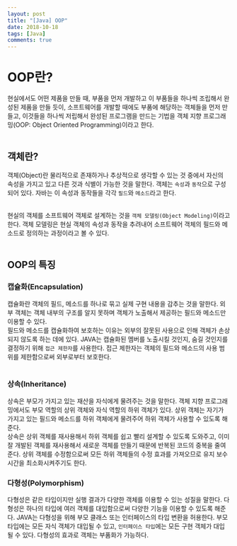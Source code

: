 ```yaml
---
layout: post
title: "[Java] OOP"
date: 2018-10-18
tags: [Java]
comments: true
---
```


# OOP란?

현실에서도 어떤 제품을 만들 때, 부품을 먼저 개발하고 이 부품들을 하나씩 조립해서 완성된 제품을 만들 듯이, 소프트웨어를 개발할 때에도 부품에 해당하는 객체들을 먼저 만들고, 이것들을 하나씩 저립해서 완성된 프로그램을 만드는 기법을 객체 지향 프로그래밍(OOP: Object Oriented Programming)이라고 한다.<br>
<br>

## 객체란?

객체(Object)란 물리적으로 존재하거나 추상적으로 생각할 수 있는 것 중에서 자신의 속성을 가지고 있고 다른 것과 식별이 가능한 것을 말한다. 객체는 `속성`과 `동작`으로 구성되어 있다. 자바는 이 속성과 동작들을 각각 `필드`와 `메소드`라고 한다. <br>
<br>

현실의 객체를 소프트웨어 객체로 설계하는 것을 `객체 모델링(Object Modeling)`이라고 한다. 객체 모델링은 현실 객체의 속성과 동작을 추려내어 소프트웨어 객체의 필드와 메소드로 정의하는 과정이라고 볼 수 있다. <br>
<br>

## OOP의 특징

### 캡슐화(Encapsulation)

캡슐화란 객체의 필드, 메소드를 하나로 묶고 실제 구현 내용을 감추는 것을 말한다. 외부 객체는 객체 내부의 구조를 알지 못하며 객체가 노출해서 제공하는 필드와 메소드만 이용할 수 있다. <br>
필드와 메소드를 캡슐화하여 보호하는 이유는 외부의 잘못된 사용으로 인해 객체가 손상되지 않도록 하는 데에 있다. JAVA는 캡슐화된 멤버를 노출시킬 것인지, 숨길 것인지를 결정하기 위해 `접근 제한자`를 사용한다. 접근 제한자는 객체의 필드와 메소드의 사용 범위를 제한함으로써 외부로부터 보호한다. <br>
<br>

### 상속(Inheritance)

상속은 부모가 가지고 있는 재산을 자식에게 물려주는 것을 말한다. 객체 지향 프로그래밍에서도 부모 역할의 상위 객체와 자식 역할의 하위 객체가 있다. 상위 객체는 자기가 가지고 있는 필드와 메소드를 하위 객체에게 물려주어 하위 객체가 사용할 수 있도록 해준다. <br>
상속은 상위 객체를 재사용해서 하위 객체를 쉽고 빨리 설계할 수 있도록 도와주고, 이미 잘 개발된 객체를 재사용해서 새로운 객체를 만들기 때문에 반복된 코드의 중복을 줄여준다. 상위 객체를 수정함으로써 모든 하위 객체들의 수정 효과를 가져오므로 유지 보수 시간을 최소화시켜주기도 한다. <br>

### 다형성(Polymorphism)

다형성은 같은 타입이지만 실행 결과가 다양한 객체를 이용할 수 있는 성질을 말한다. 다형성은 하나의 타입에 여러 객체를 대입함으로써 다양한 기능을 이용할 수 있도록 해준다. JAVA는 다형성을 위해 부모 클래스 또는 인터페이스의 타입 변환을 허용한다. 부모 타입에는 모든 자식 객체가 대입될 수 있고, `인터페이스 타입`에는 모든 구현 객체가 대입될 수 있다. 다형성의 효과로 객체는 부품화가 가능하다.
